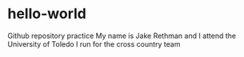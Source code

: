# hello-world
Github repository practice
My name is Jake Rethman and I attend the University of Toledo
I run for the cross country team
